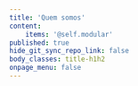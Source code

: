 ```yaml
---
title: 'Quem somos'
content:
    items: '@self.modular'
published: true
hide_git_sync_repo_link: false
body_classes: title-h1h2
onpage_menu: false
---
```


